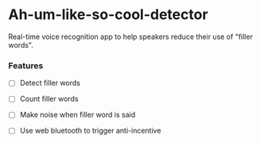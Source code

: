 # Ah-um-like-so-cool-detector
Real-time voice recognition app to help speakers reduce their use of "filler words".

### Features
- [ ] Detect filler words
- [ ] Count filler words
- [ ] Make noise when filler word is said

- [ ] Use web bluetooth to trigger anti-incentive
